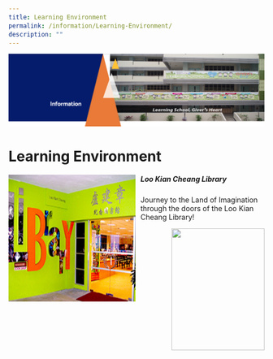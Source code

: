 ```yaml
---
title: Learning Environment
permalink: /information/Learning-Environment/
description: ""
---
```

![](/images/Information.png)

Learning Environment
====================

<img src="/images/Loo%20Kian%20Cheang%20Library.jpg" style="width:250px;height:250px;margin-right:10px;" align = "left">  

##### Loo Kian Cheang Library

Journey to the Land of Imagination through the doors of the Loo Kian Cheang Library!


<img src="/images/xxx.png" style="width:183px;height:240px;margin-left:15px;" align = "right">